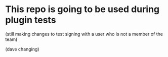 # This repo is going to be used during plugin tests

(still making changes to test signing with a user who is not a member of the team)

(dave changing)